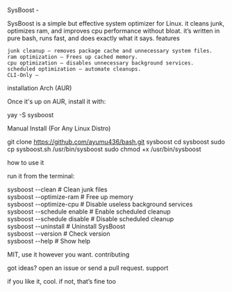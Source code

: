 SysBoost - 

SysBoost is a simple but effective system optimizer for Linux. it cleans junk, optimizes ram, and improves cpu performance without bloat.
it’s written in pure bash, runs fast, and does exactly what it says.
features

    junk cleanup – removes package cache and unnecessary system files.
    ram optimization – Frees up cached memory.
    cpu optimization – disables unnecessary background services.
    scheduled optimization – automate cleanups.
    CLI-Only –

installation
Arch (AUR)

Once it's up on AUR, install it with:

yay -S sysboost

Manual Install (For Any Linux Distro)

git clone https://github.com/ayumu436/bash.git sysboost
cd sysboost
sudo cp sysboost.sh /usr/bin/sysboost
sudo chmod +x /usr/bin/sysboost


how to use it

run it from the terminal:

sysboost --clean              # Clean junk files  
sysboost --optimize-ram       # Free up memory  
sysboost --optimize-cpu       # Disable useless background services  
sysboost --schedule enable    # Enable scheduled cleanup  
sysboost --schedule disable   # Disable scheduled cleanup  
sysboost --uninstall          # Uninstall SysBoost  
sysboost --version            # Check version  
sysboost --help               # Show help  



MIT, use it however you want.
contributing

got ideas? open an issue or send a pull request.
support

if you like it, cool. if not, that’s fine too
